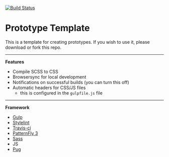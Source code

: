 [![Build Status](https://travis-ci.com/mindreeper2420/prototype-template.svg?branch=master)](https://travis-ci.com/mindreeper2420/prototype-template)

# Prototype Template

This is a template for creating prototypes. If you wish to use it, please download or fork this repo.

----

**Features**

- Compile SCSS to CSS
- Browsersync for local development
- Notifications on successful builds (you can turn this off)
- Automatic headers for CSS/JS files
  - this is configured in the `gulpfile.js` file

----

**Framework**

- [Gulp](https://gulpjs.com/)
- [Stylelint](https://stylelint.io/)
- [Travis-ci](https://travis-ci.com/)
- [PatternFly 3](https://github.com/patternfly/patternfly)
- [Sass](http://sass-lang.com/guide)
- JS
- [Pug](https://github.com/pugjs/pug)
